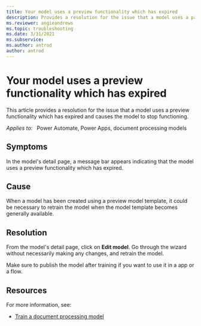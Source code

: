 ```yaml
---
title: Your model uses a preview functionality which has expired
description: Provides a resolution for the issue that a model uses a preview functionality which has expired and causes the model to stop functioning.
ms.reviewer: angieandrews
ms.topic: troubleshooting
ms.date: 3/31/2021
ms.subservice: 
ms.author: antrod
author: antrod
---
```


# Your model uses a preview functionality which has expired

This article provides a resolution for the issue that a model uses a preview functionality which has expired and causes the model to stop functioning.

_Applies to:_ &nbsp; Power Automate, Power Apps, document processing models

## Symptoms

In the model's detail page, a message bar appears indicating that the model uses a preview functionality which has expired.

## Cause

When a model has been created using a preview model template, it could be necessary to retrain the model when the model template becomes generally available.

## Resolution

From the model's detail page, click on **Edit model**. Go through the wizard without necessarily making any changes, and retrain the model. 

Make sure to publish the model after training if you want to use it in a app or a flow.

## Resources

For more information, see:

- [Train a document processing model](/ai-builder/form-processing-train)

